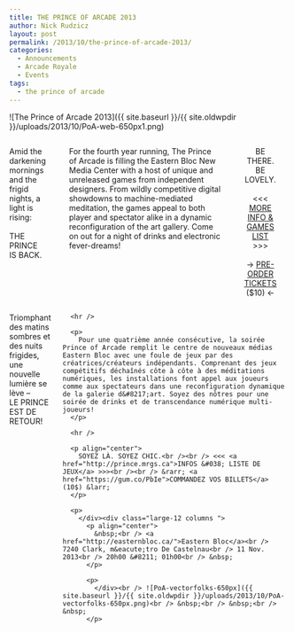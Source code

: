 ```yaml
---
title: THE PRINCE OF ARCADE 2013
author: Nick Rudzicz
layout: post
permalink: /2013/10/the-prince-of-arcade-2013/
categories:
  - Announcements
  - Arcade Royale
  - Events
tags:
  - the prince of arcade
---
```

![The Prince of Arcade 2013]({{ site.baseurl }}/{{ site.oldwpdir }}/uploads/2013/10/PoA-web-650px1.png)

<div class="large-6 columns ">
  <p>
    Amid the darkening mornings and the frigid nights, a light is rising:<br /><br /> THE PRINCE IS BACK.
  </p>
  
  <hr />
  
  <p>
    For the fourth year running, The Prince of Arcade is filling the Eastern Bloc New Media Center with a host of unique and unreleased games from independent designers. From wildly competitive digital showdowns to machine-mediated meditation, the games appeal to both player and spectator alike in a dynamic reconfiguration of the art gallery. Come on out for a night of drinks and electronic fever-dreams!<br /> &nbsp;<br /> &nbsp;<br /> &nbsp;
  </p>
  
  <hr />
  
  <p align="center">
    BE THERE. BE LOVELY.<br /><br /> <<< <a href="http://prince.mrgs.ca">MORE INFO &#038; GAMES LIST</a> >>><br /><br /> &rarr; <a href="https://gum.co/PbIe">PRE-ORDER TICKETS</a> ($10) &larr;
  </p>
  
  <p>
    </div><div class="large-6 columns ">
      <p>
        Triomphant des matins sombres et des nuits frigides, une nouvelle lumière se lève –<br />LE PRINCE EST DE RETOUR!
      </p>
      
      <hr />
      
      <p>
        Pour une quatrième année consécutive, la soirée Prince of Arcade remplit le centre de nouveaux médias Eastern Bloc avec une foule de jeux par des créatrices/créateurs indépendants. Comprenant des jeux compétitifs déchaînés côte à côte à des méditations numériques, les installations font appel aux joueurs comme aux spectateurs dans une reconfiguration dynamique de la galerie d&#8217;art. Soyez des nôtres pour une soirée de drinks et de transcendance numérique multi-joueurs!
      </p>
      
      <hr />
      
      <p align="center">
        SOYEZ LÀ. SOYEZ CHIC.<br /><br /> <<< <a href="http://prince.mrgs.ca">INFOS &#038; LISTE DE JEUX</a> >>><br /><br /> &rarr; <a href="https://gum.co/PbIe">COMMANDEZ VOS BILLETS</a> (10$) &larr;
      </p>
      
      <p>
        </div><div class="large-12 columns ">
          <p align="center">
            &nbsp;<br /> <a href="http://easternbloc.ca/">Eastern Bloc</a><br /> 7240 Clark, m&eacute;tro De Castelnau<br /> 11 Nov. 2013<br /> 20h00 &#8211; 01h00<br /> &nbsp;
          </p>
          
          <p>
            </div><br /> ![PoA-vectorfolks-650px]({{ site.baseurl }}/{{ site.oldwpdir }}/uploads/2013/10/PoA-vectorfolks-650px.png)<br /> &nbsp;<br /> &nbsp;<br /> &nbsp;
          </p>